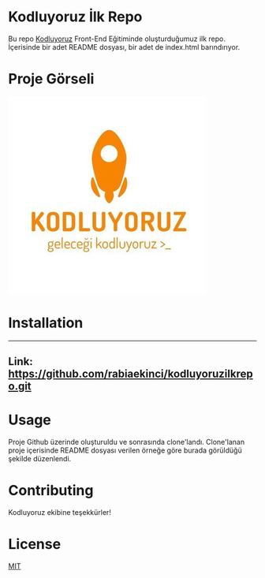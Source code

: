 # Kodluyoruz İlk Repo

Bu repo [Kodluyoruz](https://kodluyoruz.org/tr/kodluyoruz/) Front-End Eğitiminde oluşturduğumuz ilk repo. İçerisinde bir adet README dosyası, bir adet de index.html barındırıyor.

# Proje Görseli 

![Kodluyoruz Logo](https://raw.githubusercontent.com/Kodluyoruz/taskforce/git/git/markdown-nedir-nasil-kullaniriz-/figures/kodluyoruz_logo.jpg)

# Installation
-----
Link: https://github.com/rabiaekinci/kodluyoruzilkrepo.git
-----
# Usage

Proje Github üzerinde oluşturuldu ve sonrasında clone'landı. Clone'lanan proje içerisinde README dosyası verilen örneğe göre burada görüldüğü şekilde düzenlendi.

# Contributing

Kodluyoruz ekibine teşekkürler!

# License

[MIT](https://choosealicense.com/licenses/mit/)
